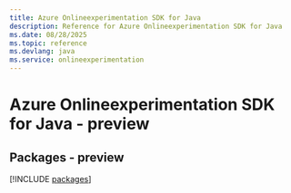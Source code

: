 ```yaml
---
title: Azure Onlineexperimentation SDK for Java
description: Reference for Azure Onlineexperimentation SDK for Java
ms.date: 08/28/2025
ms.topic: reference
ms.devlang: java
ms.service: onlineexperimentation
---
```

# Azure Onlineexperimentation SDK for Java - preview
## Packages - preview
[!INCLUDE [packages](onlineexperimentation-index.md)]